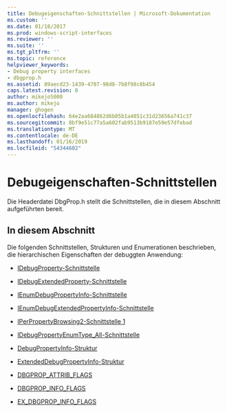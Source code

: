 ```yaml
---
title: Debugeigenschaften-Schnittstellen | Microsoft-Dokumentation
ms.custom: ''
ms.date: 01/18/2017
ms.prod: windows-script-interfaces
ms.reviewer: ''
ms.suite: ''
ms.tgt_pltfrm: ''
ms.topic: reference
helpviewer_keywords:
- Debug property interfaces
- dbgprop.h
ms.assetid: 89aecd23-1439-4707-98d8-7b8f98c8b454
caps.latest.revision: 8
author: mikejo5000
ms.author: mikejo
manager: ghogen
ms.openlocfilehash: 64e2aa684862d6b05b1a4051c31d23656a741c37
ms.sourcegitcommit: 8bf9e51c77a5a602fab9513b9187e59e57dfebad
ms.translationtype: MT
ms.contentlocale: de-DE
ms.lasthandoff: 01/16/2019
ms.locfileid: "54344602"
---
```

# <a name="debug-property-interfaces"></a>Debugeigenschaften-Schnittstellen
Die Headerdatei DbgProp.h stellt die Schnittstellen, die in diesem Abschnitt aufgeführten bereit.  
  
## <a name="in-this-section"></a>In diesem Abschnitt  
 Die folgenden Schnittstellen, Strukturen und Enumerationen beschrieben, die hierarchischen Eigenschaften der debuggten Anwendung:  
  
-   [IDebugProperty-Schnittstelle](../../winscript/reference/idebugproperty-interface.md)  
  
-   [IDebugExtendedProperty-Schnittstelle](../../winscript/reference/idebugextendedproperty-interface.md)  
  
-   [IEnumDebugPropertyInfo-Schnittstelle](../../winscript/reference/ienumdebugpropertyinfo-interface.md)  
  
-   [IEnumDebugExtendedPropertyInfo-Schnittstelle](../../winscript/reference/ienumdebugextendedpropertyinfo-interface.md)  
  
-   [IPerPropertyBrowsing2-Schnittstelle 1](../../winscript/reference/iperpropertybrowsing2-interface-1.md)  
  
-   [IDebugPropertyEnumType_All-Schnittstelle](../../winscript/reference/idebugpropertyenumtype-all-interface.md)  
  
-   [DebugPropertyInfo-Struktur](../../winscript/reference/debugpropertyinfo-structure.md)  
  
-   [ExtendedDebugPropertyInfo-Struktur](../../winscript/reference/extendeddebugpropertyinfo-structure.md)  
  
-   [DBGPROP_ATTRIB_FLAGS](../../winscript/reference/dbgprop-attrib-flags.md)  
  
-   [DBGPROP_INFO_FLAGS](../../winscript/reference/dbgprop-info-flags.md)  
  
-   [EX_DBGPROP_INFO_FLAGS](../../winscript/reference/ex-dbgprop-info-flags.md)